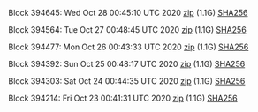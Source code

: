Block 394645: Wed Oct 28 00:45:10 UTC 2020 [zip](https://dash-bootstrap.ams3.digitaloceanspaces.com/testnet/2020-10-28/bootstrap.dat.zip) (1.1G) [SHA256](https://dash-bootstrap.ams3.digitaloceanspaces.com/testnet/2020-10-28/sha256.txt)

Block 394564: Tue Oct 27 00:48:45 UTC 2020 [zip](https://dash-bootstrap.ams3.digitaloceanspaces.com/testnet/2020-10-27/bootstrap.dat.zip) (1.1G) [SHA256](https://dash-bootstrap.ams3.digitaloceanspaces.com/testnet/2020-10-27/sha256.txt)

Block 394477: Mon Oct 26 00:43:33 UTC 2020 [zip](https://dash-bootstrap.ams3.digitaloceanspaces.com/testnet/2020-10-26/bootstrap.dat.zip) (1.1G) [SHA256](https://dash-bootstrap.ams3.digitaloceanspaces.com/testnet/2020-10-26/sha256.txt)

Block 394392: Sun Oct 25 00:48:17 UTC 2020 [zip](https://dash-bootstrap.ams3.digitaloceanspaces.com/testnet/2020-10-25/bootstrap.dat.zip) (1.1G) [SHA256](https://dash-bootstrap.ams3.digitaloceanspaces.com/testnet/2020-10-25/sha256.txt)

Block 394303: Sat Oct 24 00:44:35 UTC 2020 [zip](https://dash-bootstrap.ams3.digitaloceanspaces.com/testnet/2020-10-24/bootstrap.dat.zip) (1.1G) [SHA256](https://dash-bootstrap.ams3.digitaloceanspaces.com/testnet/2020-10-24/sha256.txt)

Block 394214: Fri Oct 23 00:41:31 UTC 2020 [zip](https://dash-bootstrap.ams3.digitaloceanspaces.com/testnet/2020-10-23/bootstrap.dat.zip) (1.1G) [SHA256](https://dash-bootstrap.ams3.digitaloceanspaces.com/testnet/2020-10-23/sha256.txt)
